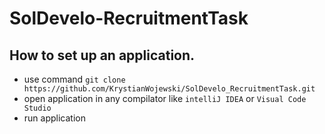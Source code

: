 # SolDevelo-RecruitmentTask

## How to set up an application.
* use command `git clone https://github.com/KrystianWojewski/SolDevelo_RecruitmentTask.git`
* open application in any compilator like `intelliJ IDEA` or `Visual Code Studio`
* run application